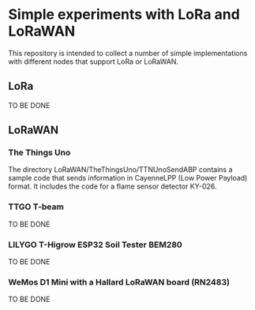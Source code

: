 # Simple experiments with LoRa and LoRaWAN

This repository is intended to collect a number of simple implementations with different nodes that support LoRa or LoRaWAN.

## LoRa

TO BE DONE

## LoRaWAN

### The Things Uno

The directory LoRaWAN/TheThingsUno/TTNUnoSendABP contains a sample code that sends information in CayenneLPP (Low Power Payload) format. It includes the code for a flame sensor detector KY-026.

### TTGO T-beam

TO BE DONE

### LILYGO T-Higrow ESP32 Soil Tester BEM280

TO BE DONE

### WeMos D1 Mini with a Hallard LoRaWAN board (RN2483)

TO BE DONE

